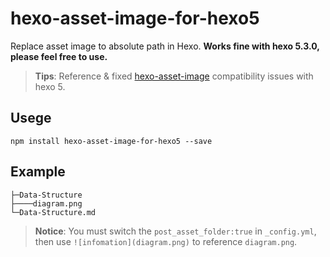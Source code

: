 # hexo-asset-image-for-hexo5

Replace asset image to absolute path in Hexo. **Works fine with hexo 5.3.0, please feel free to use.**

> **Tips**: Reference & fixed [hexo-asset-image](https://github.com/xcodebuild/hexo-asset-image) compatibility issues with hexo 5.

## Usege

```shell
npm install hexo-asset-image-for-hexo5 --save
```

## Example

```shell
├─Data-Structure
├────diagram.png
└─Data-Structure.md
```

> **Notice**: You must switch the `post_asset_folder:true` in `_config.yml`, then use `![infomation](diagram.png)` to reference `diagram.png`.
